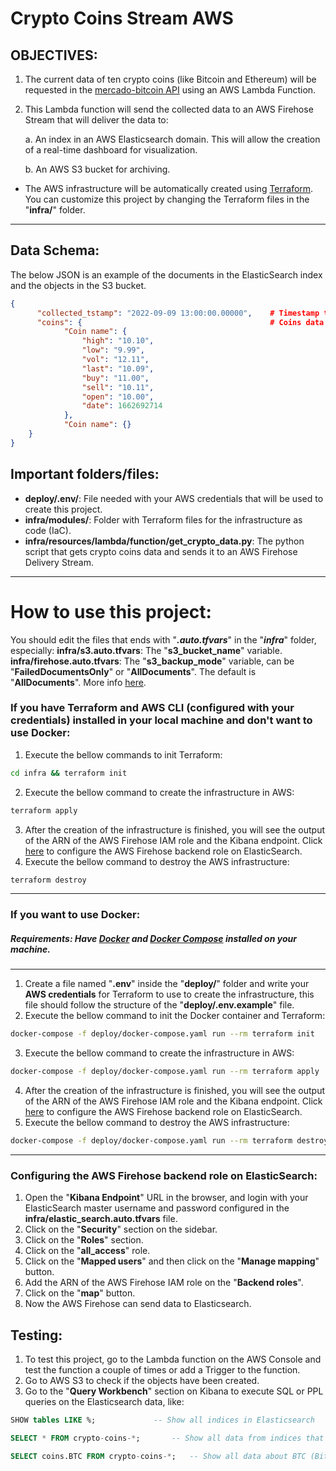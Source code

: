 # Crypto Coins Stream AWS
## OBJECTIVES: 
1. The current data of ten crypto coins (like Bitcoin and Ethereum) will be requested in the [mercado-bitcoin API](https://www.mercadobitcoin.net/api/) using an AWS Lambda Function.
2. This Lambda function will send the collected data to an AWS Firehose Stream that will deliver the data to:
	
 	a. An index in an AWS Elasticsearch domain. This will allow the creation of a real-time dashboard for visualization.

 	b. An AWS S3 bucket for archiving.
- The AWS infrastructure will be automatically created using [Terraform](https://www.terraform.io). You can customize this project by changing the Terraform files in the "**infra/**" folder.

---
## Data Schema:
The below JSON is an example of the documents in the ElasticSearch index and the objects in the S3 bucket.
```json
{
	  "collected_tstamp": "2022-09-09 13:00:00.00000",    # Timestamp that the AWS Lambda function collected the crypto data
	  "coins": {                                          # Coins data
		    "Coin name": {
			    "high": "10.10",
			    "low": "9.99",
			    "vol": "12.11",
			    "last": "10.09",
			    "buy": "11.00",
			    "sell": "10.11",
			    "open": "10.00",
			    "date": 1662692714
		    },
		    "Coin name": {}
	}
}
```

## Important folders/files:
- **deploy/.env/**: File needed with your AWS credentials that will be used to create this project.
- **infra/modules/**: Folder with Terraform files for the infrastructure as code (IaC).
- **infra/resources/lambda/function/get_crypto_data.py**: The python script that gets crypto coins data and sends it to an AWS Firehose Delivery Stream.
---
# How to use this project:
You should edit the files that ends with "**_.auto.tfvars_**" in the "**_infra_**" folder, especially:
**infra/s3.auto.tfvars**: The "**s3_bucket_name**" variable.
**infra/firehose.auto.tfvars**: The "**s3_backup_mode**" variable, can be "**FailedDocumentsOnly**" or "**AllDocuments**". The default is "**AllDocuments**". More info [here](https://registry.terraform.io/providers/hashicorp/aws/latest/docs/resources/kinesis_firehose_delivery_stream#elasticsearch_configuration).

### If you have Terraform and AWS CLI (configured with your credentials) installed in your local machine and don't want to use Docker:
1. Execute the bellow commands to init Terraform:
```sh
cd infra && terraform init
```
2. Execute the bellow command to create the infrastructure in AWS:
```sh
terraform apply
```
3. After the creation of the infrastructure is finished, you will see the output of the ARN of the AWS Firehose IAM role and the Kibana endpoint. Click [here](#configuring-the-aws-firehose-backend-role-on-elasticsearch) to configure the AWS Firehose backend role on ElasticSearch.
4. Execute the bellow command to destroy the AWS infrastructure:
```sh
terraform destroy
```
---

### If you want to use Docker:
##### Requirements: Have [Docker](https://www.docker.com) and [Docker Compose](https://docs.docker.com/compose/install/#install-compose) installed on your machine.

---
1. Create a file named "**.env**" inside the "**deploy/**" folder and write your **AWS credentials** for Terraform to use to create the infrastructure, this file should follow the structure of the "**deploy/.env.example**" file.
2. Execute the bellow command to init the Docker container and Terraform:
```sh
docker-compose -f deploy/docker-compose.yaml run --rm terraform init
```
3. Execute the bellow command to create the infrastructure in AWS:
```sh
docker-compose -f deploy/docker-compose.yaml run --rm terraform apply
```
4. After the creation of the infrastructure is finished, you will see the output of the ARN of the AWS Firehose IAM role and the Kibana endpoint. Click [here](#configuring-the-aws-firehose-backend-role-on-elasticsearch) to configure the AWS Firehose backend role on ElasticSearch.
5. Execute the bellow command to destroy the AWS infrastructure:
```sh
docker-compose -f deploy/docker-compose.yaml run --rm terraform destroy
```
---

### Configuring the AWS Firehose backend role on ElasticSearch:
1. Open the "**Kibana Endpoint**" URL in the browser, and login with your ElasticSearch master username and password configured in the **infra/elastic_search.auto.tfvars** file.
2. Click on the "**Security**" section on the sidebar.
3. Click on the "**Roles**" section.
4. Click on the "**all_access**" role.
5. Click on the "**Mapped users**" and then click on the "**Manage mapping**" button.
6. Add the ARN of the AWS Firehose IAM role on the "**Backend roles**".
7. Click on the "**map**" button.
8. Now the AWS Firehose can send data to Elasticsearch.

## Testing:
1. To test this project, go to the Lambda function on the AWS Console and test the function a couple of times or add a Trigger to the function.
2. Go to AWS S3 to check if the objects have been created.
3. Go to the "**Query Workbench**" section on Kibana to execute SQL or PPL queries on the Elasticsearch data, like:
```sql
SHOW tables LIKE %; 			-- Show all indices in Elasticsearch
```
```sql
SELECT * FROM crypto-coins-*; 		-- Show all data from indices that match pattern crypto-coins-*
```
```sql
SELECT coins.BTC FROM crypto-coins-*;   -- Show all data about BTC (Bitcoin)
```
